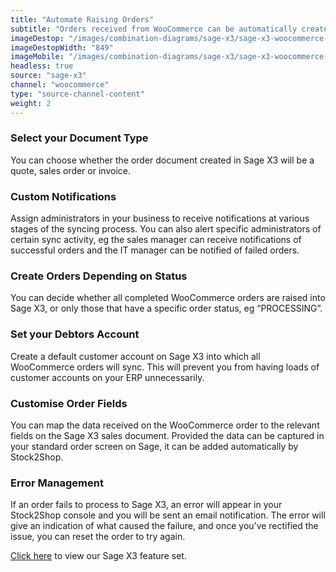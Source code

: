 ```yaml
---
title: "Automate Raising Orders"
subtitle: "Orders received from WooCommerce can be automatically created in Sage X3."
imageDestop: "/images/combination-diagrams/sage-x3/sage-x3-woocommerce-orders.svg"
imageDestopWidth: "849"
imageMobile: "/images/combination-diagrams/sage-x3/sage-x3-woocommerce-orders.svg"
headless: true
source: "sage-x3"
channel: "woocommerce"
type: "source-channel-content"
weight: 2
---
```


### Select your Document Type
You can choose whether the order document created in Sage X3 will be a quote, sales order or invoice.

### Custom Notifications
Assign administrators in your business to receive notifications at various stages of the syncing process. You can also alert specific administrators of certain sync activity, eg the sales manager can receive notifications of successful orders and the IT manager can be notified of failed orders.

### Create Orders Depending on Status
You can decide whether all completed WooCommerce orders are raised into Sage X3, or only those that have a specific order status, eg “PROCESSING”.

### Set your Debtors Account
Create a default customer account on Sage X3 into which all WooCommerce orders will sync. This will prevent you from having loads of customer accounts on your ERP unnecessarily.

### Customise Order Fields
You can map the data received on the WooCommerce order to the relevant fields on the Sage X3 sales document. Provided the data can be captured in your standard order screen on Sage, it can be added automatically by Stock2Shop.

### Error Management
If an order fails to process to Sage X3, an error will appear in your Stock2Shop console and you will be sent an email notification. The error will give an indication of what caused the failure, and once you’ve rectified the issue, you can reset the order to try again.

[Click here](/help/features/sage-x3/ "Sage X3 Features") to view our Sage X3 feature set.